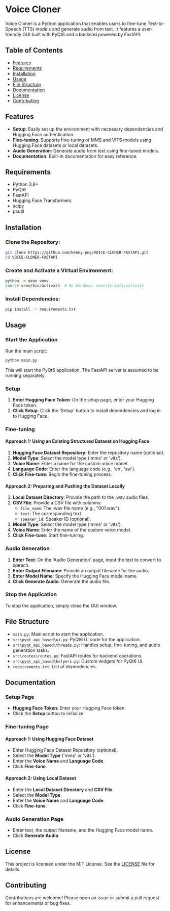 # Voice Cloner

Voice Cloner is a Python application that enables users to fine-tune Text-to-Speech (TTS) models and generate audio from text. It features a user-friendly GUI built with PyQt6 and a backend powered by FastAPI.

## Table of Contents
- [Features](#features)
- [Requirements](#requirements)
- [Installation](#installation)
- [Usage](#usage)
- [File Structure](#file-structure)
- [Documentation](#documentation)
- [License](#license)
- [Contributing](#contributing)

## Features
- **Setup**: Easily set up the environment with necessary dependencies and Hugging Face authentication.
- **Fine-tuning**: Supports fine-tuning of MMS and VITS models using Hugging Face datasets or local datasets.
- **Audio Generation**: Generate audio from text using fine-tuned models.
- **Documentation**: Built-in documentation for easy reference.

## Requirements
- Python 3.8+
- PyQt6
- FastAPI
- Hugging Face Transformers
- scipy
- psutil

## Installation

### Clone the Repository:
```bash
git clone https://github.com/benny-png/VOICE-CLONER-FASTAPI.git
cd VOICE-CLONER-FASTAPI
```

### Create and Activate a Virtual Environment:
```bash
python -m venv venv
source venv/bin/activate  # On Windows: venv\Scripts\activate
```

### Install Dependencies:
```bash
pip install -r requirements.txt
```

## Usage

### Start the Application
Run the main script:
```bash
python main.py
```
This will start the PyQt6 application. The FastAPI server is assumed to be running separately.

### Setup
1. **Enter Hugging Face Token**: On the setup page, enter your Hugging Face token.
2. **Click Setup**: Click the 'Setup' button to install dependencies and log in to Hugging Face.

### Fine-tuning

#### Approach 1: Using an Existing Structured Dataset on Hugging Face
1. **Hugging Face Dataset Repository**: Enter the repository name (optional).
2. **Model Type**: Select the model type ('mms' or 'vits').
3. **Voice Name**: Enter a name for the custom voice model.
4. **Language Code**: Enter the language code (e.g., 'en', 'sw').
5. **Click Fine-tune**: Begin the fine-tuning process.

#### Approach 2: Preparing and Pushing the Dataset Locally
1. **Local Dataset Directory**: Provide the path to the .wav audio files.
2. **CSV File**: Provide a CSV file with columns:
   - `file_name`: The .wav file name (e.g., "001.wav").
   - `text`: The corresponding text.
   - `speaker_id`: Speaker ID (optional).
3. **Model Type**: Select the model type ('mms' or 'vits').
4. **Voice Name**: Enter the name of the custom voice model.
5. **Click Fine-tune**: Start fine-tuning.

### Audio Generation
1. **Enter Text**: On the 'Audio Generation' page, input the text to convert to speech.
2. **Enter Output Filename**: Provide an output filename for the audio.
3. **Enter Model Name**: Specify the Hugging Face model name.
4. **Click Generate Audio**: Generate the audio file.

### Stop the Application
To stop the application, simply close the GUI window.

## File Structure
- `main.py`: Main script to start the application.
- `src\pyqt_api_based\ui.py`: PyQt6 UI code for the application.
- `src\pyqt_api_based\threads.py`: Handles setup, fine-tuning, and audio generation tasks.
- `src\routes\routes.py`: FastAPI routes for backend operations.
- `src\pyqt_api_based\helpers.py`: Custom widgets for PyQt6 UI.
- `requirements.txt`: List of dependencies.

## Documentation

### Setup Page
- **Hugging Face Token**: Enter your Hugging Face token.
- Click the **Setup** button to initialize.

### Fine-tuning Page
#### Approach 1: Using Hugging Face Dataset
- Enter Hugging Face Dataset Repository (optional).
- Select the **Model Type** ('mms' or 'vits').
- Enter the **Voice Name** and **Language Code**.
- Click **Fine-tune**.

#### Approach 2: Using Local Dataset
- Enter the **Local Dataset Directory** and **CSV File**.
- Select the **Model Type**.
- Enter the **Voice Name** and **Language Code**.
- Click **Fine-tune**.

### Audio Generation Page
- Enter text, the output filename, and the Hugging Face model name.
- Click **Generate Audio**.

## License
This project is licensed under the MIT License. See the [LICENSE](LICENSE) file for details.

## Contributing
Contributions are welcome! Please open an issue or submit a pull request for enhancements or bug fixes.